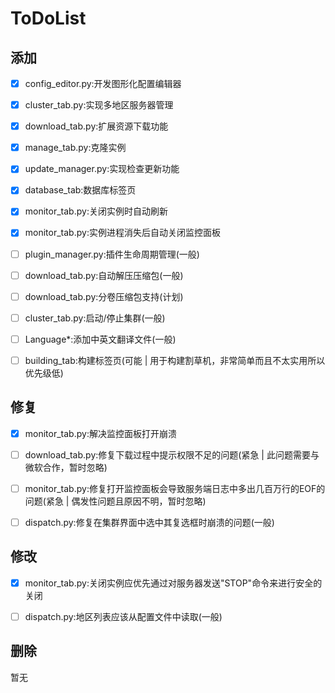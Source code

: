 # ToDoList

## 添加

 - [X] config_editor.py:开发图形化配置编辑器

 - [X] cluster_tab.py:实现多地区服务器管理

 - [X] download_tab.py:扩展资源下载功能

 - [X] manage_tab.py:克隆实例

 - [X] update_manager.py:实现检查更新功能

 - [X] database_tab:数据库标签页

 - [X] monitor_tab.py:关闭实例时自动刷新

 - [X] monitor_tab.py:实例进程消失后自动关闭监控面板

 - [ ] plugin_manager.py:插件生命周期管理(一般)

 - [ ] download_tab.py:自动解压压缩包(一般)

 - [ ] download_tab.py:分卷压缩包支持(计划)

 - [ ] cluster_tab.py:启动/停止集群(一般)

 - [ ] Language\*:添加中英文翻译文件(一般)

 - [ ] building_tab:构建标签页(可能 | 用于构建割草机，非常简单而且不太实用所以优先级低)

## 修复

 - [X] monitor_tab.py:解决监控面板打开崩溃

 - [ ] download_tab.py:修复下载过程中提示权限不足的问题(紧急 | 此问题需要与微软合作，暂时忽略)

 - [ ] monitor_tab.py:修复打开监控面板会导致服务端日志中多出几百万行的EOF的问题(紧急 | 偶发性问题且原因不明，暂时忽略)

 - [ ] dispatch.py:修复在集群界面中选中其复选框时崩溃的问题(一般)

## 修改

 - [X] monitor_tab.py:关闭实例应优先通过对服务器发送"STOP"命令来进行安全的关闭

 - [ ] dispatch.py:地区列表应该从配置文件中读取(一般)

## 删除

暂无
